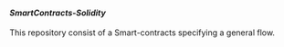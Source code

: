 #### *****SmartContracts-Solidity***** ####
This repository consist of a Smart-contracts specifying a general flow.

